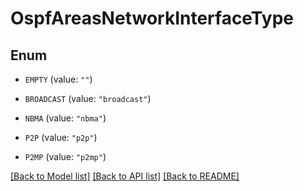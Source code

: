 # OspfAreasNetworkInterfaceType

## Enum


* `EMPTY` (value: `""`)

* `BROADCAST` (value: `"broadcast"`)

* `NBMA` (value: `"nbma"`)

* `P2P` (value: `"p2p"`)

* `P2MP` (value: `"p2mp"`)


[[Back to Model list]](../README.md#documentation-for-models) [[Back to API list]](../README.md#documentation-for-api-endpoints) [[Back to README]](../README.md)


